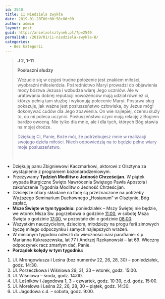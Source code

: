 ```yaml
---
id: 2540
title: II Niedziela zwykła
date: 2019-01-20T00:00:58+00:00
author: admin
layout: post
guid: http://anielaolsztynek.pl/?p=2540
permalink: /2019/01/ii-niedziela-zwykla-8/
categories:
  - Bez kategorii
---
```

> **J 2, 1-11**
> 
> **Posłuszni słudzy**
> 
> Wczucie się w czyjeś trudne położenie jest znakiem miłości, wyobraźni miłosierdzia. Pośrednictwo Maryi prowadzi do objawienia mocy bóstwa Jezusa i wzbudza wiarę Jego uczniów. Ale w uratowaniu dobrej reputacji nowożeńców mają udział również ci, którzy pełnią tam służbę i wykonują polecenie Maryi. Postawa sług pokazuje, jak ważne jest posłuszeństwo człowieka, by Jezus mógł dokonywać cudów dla Jego zbawienia. On wie najlepiej, czemu służy to, co mi poleca uczynić. Posłuszeństwo czyni moją relację z Bogiem bardzo owocną. Nie tylko dla mnie, ale i dla tych, których Bóg stawia na mojej drodze.
> 
> <span style="color: #666699;">Dziękuję Ci, Panie, Boże mój, że potrzebujesz mnie w realizacji swojego dzieła miłości. Niech odpowiedzią na to będzie pełne wiary moje posłuszeństwo. </span>
> 
> &nbsp;

  * Dziękuję panu Zbigniewowi Kaczmarkowi, aktorowi z Olsztyna za wystąpienie z programem bożonarodzeniowym.
  * Przeżywamy **Tydzień Modlitw o Jedność Chrześcijan**. W piątek wypada liturgiczne Święto Nawrócenia Świętego Pawła Apostoła i zakończenie Tygodnia Modlitw o Jedność Chrześcijan.
  * Dzisiejsze ofiary składane na tacę są przeznaczone na potrzeby Wyższego Seminarium Duchownego &#8222;Hosianum&#8221; w Olsztynie, Bóg zapłać.
  * **Msze Święte w tym tygodniu**: poniedziałek – Mszy Świętej nie będzie, we wtorek Msza Św. pogrzebowa o godzinie <span style="text-decoration: underline;">11:00</span>, w sobotę Msza Święta o godzinie <span style="text-decoration: underline;">17:00</span>, w pozostałe dni o godzinie <span style="text-decoration: underline;">08:00</span>.
  * Wszystkim nauczycielom, dzieciom, młodzieży na progu ferii zimowych życzę miłego odpoczynku i samych najlepszych wrażeń.
  * W minionym tygodniu odeszli do wieczności nasi parafianie: ś.p. Marianna Kukraszewska, lat 77 i Andrzej Rzekanowski – lat 69. Wieczny odpoczynek racz zmarłym dać, Panie.
  * **Porządek kolędy w tym tygodniu:**

  1. Ul. Mrongowiusza i Leśna (bez numerów 22, 26, 28, 30) – poniedziałek, godz. 14:30.
  2. Ul. Porzeczkowa i Wiśniowa 29, 31, 33 – wtorek, godz. 15:00.
  3. Ul. Wiśniowa – środa, godz. 14:00.
  4. Ul. Leśników i Jagodowa 1, 3 – czwartek, godz. 10:30, c.d. godz. 15:00.
  5. Ul. Morelowa i Leśna 22, 26, 28, 30 – piątek, godz. 14:30.
  6. Ul. Jagodowa c.d. – sobota, godz. 9:00.
